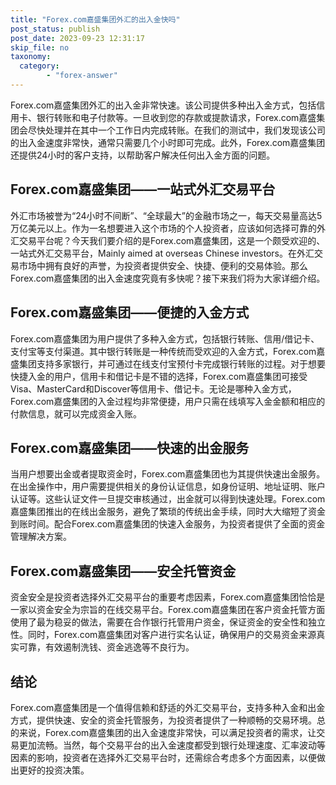 ```yaml
---
title: "Forex.com嘉盛集团外汇的出入金快吗"
post_status: publish
post_date: 2023-09-23 12:31:17
skip_file: no
taxonomy:
  category:
        - "forex-answer"
---
```


Forex.com嘉盛集团外汇的出入金非常快速。该公司提供多种出入金方式，包括信用卡、银行转账和电子付款等。一旦收到您的存款或提款请求，Forex.com嘉盛集团会尽快处理并在其中一个工作日内完成转账。在我们的测试中，我们发现该公司的出入金速度非常快，通常只需要几个小时即可完成。此外，Forex.com嘉盛集团还提供24小时的客户支持，以帮助客户解决任何出入金方面的问题。

## Forex.com嘉盛集团——一站式外汇交易平台

外汇市场被誉为“24小时不间断”、“全球最大”的金融市场之一，每天交易量高达5万亿美元以上。作为一名想要进入这个市场的个人投资者，应该如何选择可靠的外汇交易平台呢？今天我们要介绍的是Forex.com嘉盛集团，这是一个颇受欢迎的、一站式外汇交易平台，Mainly aimed at overseas Chinese investors。在外汇交易市场中拥有良好的声誉，为投资者提供安全、快捷、便利的交易体验。那么Forex.com嘉盛集团的出入金速度究竟有多快呢？接下来我们将为大家详细介绍。

## Forex.com嘉盛集团——便捷的入金方式

Forex.com嘉盛集团为用户提供了多种入金方式，包括银行转账、信用/借记卡、支付宝等支付渠道。其中银行转账是一种传统而受欢迎的入金方式，Forex.com嘉盛集团支持多家银行，并可通过在线支付宝预付卡完成银行转账的过程。对于想要快捷入金的用户，信用卡和借记卡是不错的选择，Forex.com嘉盛集团可接受Visa、MasterCard和Discover等信用卡、借记卡。无论是哪种入金方式，Forex.com嘉盛集团的入金过程均非常便捷，用户只需在线填写入金金额和相应的付款信息，就可以完成资金入账。

## Forex.com嘉盛集团——快速的出金服务

当用户想要出金或者提取资金时，Forex.com嘉盛集团也为其提供快速出金服务。在出金操作中，用户需要提供相关的身份认证信息，如身份证明、地址证明、账户认证等。这些认证文件一旦提交审核通过，出金就可以得到快速处理。Forex.com嘉盛集团推出的在线出金服务，避免了繁琐的传统出金手续，同时大大缩短了资金到账时间。配合Forex.com嘉盛集团的快速入金服务，为投资者提供了全面的资金管理解决方案。

## Forex.com嘉盛集团——安全托管资金

资金安全是投资者选择外汇交易平台的重要考虑因素，Forex.com嘉盛集团恰恰是一家以资金安全为宗旨的在线交易平台。Forex.com嘉盛集团在客户资金托管方面使用了最为稳妥的做法，需要在合作银行托管用户资金，保证资金的安全性和独立性。同时，Forex.com嘉盛集团对客户进行实名认证，确保用户的交易资金来源真实可靠，有效遏制洗钱、资金逃逸等不良行为。

## 结论

Forex.com嘉盛集团是一个值得信赖和舒适的外汇交易平台，支持多种入金和出金方式，提供快速、安全的资金托管服务，为投资者提供了一种顺畅的交易环境。总的来说，Forex.com嘉盛集团的出入金速度非常快，可以满足投资者的需求，让交易更加流畅。当然，每个交易平台的出入金速度都受到银行处理速度、汇率波动等因素的影响，投资者在选择外汇交易平台时，还需综合考虑多个方面因素，以便做出更好的投资决策。 
